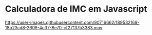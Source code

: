 # Calculadora de IMC em Javascript
 


https://user-images.githubusercontent.com/90716662/189532169-18b23cd8-2609-4c37-8e70-cf27137b3383.mov

